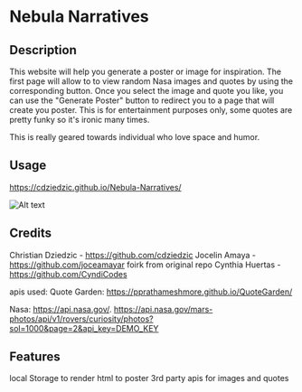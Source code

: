 # Nebula Narratives

## Description

This website will help you generate a poster or image for inspiration. The first page will allow to to view random Nasa images and quotes by using the corresponding button. Once you select the image and quote you like, you can use the "Generate Poster" button to redirect you to a page that will create you poster. This is for entertainment purposes only, some quotes are pretty funky so it's ironic many times. 

This is really geared towards individual who love space and humor. 


## Usage

https://cdziedzic.github.io/Nebula-Narratives/

![Alt text](./assets/image.png)

## Credits

Christian Dziedzic - https://github.com/cdziedzic 
Jocelin Amaya - https://github.com/joceamayar foirk from original repo 
Cynthia Huertas - https://github.com/CyndiCodes

apis used:
Quote Garden: https://pprathameshmore.github.io/QuoteGarden/

Nasa: https://api.nasa.gov/.  https://api.nasa.gov/mars-photos/api/v1/rovers/curiosity/photos?sol=1000&page=2&api_key=DEMO_KEY


## Features

local Storage to render html to poster
3rd party apis for images and quotes
